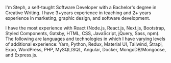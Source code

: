 I'm Steph, a self-taught Software Developer with a Bachelor's degree in Creative Writing. I have 3+years experience in teaching and 2+ years experience in marketing, graphic design, and software development.

I have the most experience with React (Node.js, React.js, Next.js, Bootstrap, Styled Components, Gatsby, HTML, CSS, JavaScript, jQuery, Sass, npm). The following are languages and technologies in which I have varying levels of additional experience: Yarn, Python, Redux, Material UI, Tailwind, Strapi, Expo, WordPress, PHP, MySQL/SQL, Angular, Docker, MongoDB/Mongoose, and Express.js.
